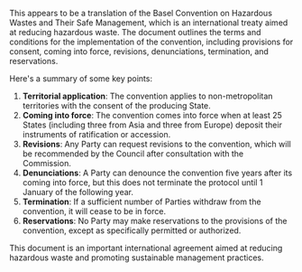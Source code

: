This appears to be a translation of the Basel Convention on Hazardous Wastes and Their Safe Management, which is an international treaty aimed at reducing hazardous waste. The document outlines the terms and conditions for the implementation of the convention, including provisions for consent, coming into force, revisions, denunciations, termination, and reservations.

Here's a summary of some key points:

1. **Territorial application**: The convention applies to non-metropolitan territories with the consent of the producing State.
2. **Coming into force**: The convention comes into force when at least 25 States (including three from Asia and three from Europe) deposit their instruments of ratification or accession.
3. **Revisions**: Any Party can request revisions to the convention, which will be recommended by the Council after consultation with the Commission.
4. **Denunciations**: A Party can denounce the convention five years after its coming into force, but this does not terminate the protocol until 1 January of the following year.
5. **Termination**: If a sufficient number of Parties withdraw from the convention, it will cease to be in force.
6. **Reservations**: No Party may make reservations to the provisions of the convention, except as specifically permitted or authorized.

This document is an important international agreement aimed at reducing hazardous waste and promoting sustainable management practices.
